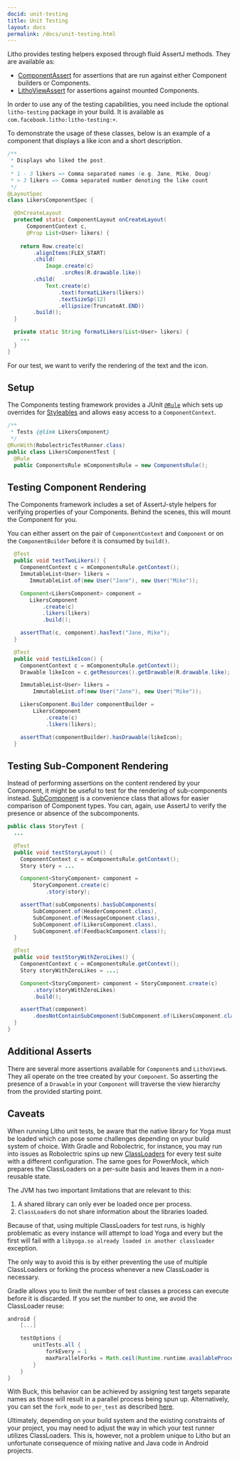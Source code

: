 ```yaml
---
docid: unit-testing
title: Unit Testing
layout: docs
permalink: /docs/unit-testing.html
---
```


Litho provides testing helpers exposed through fluid
AssertJ methods. They are available as:

- [ComponentAssert](/javadoc/com/facebook/litho/testing/assertj/ComponentAssert) for assertions that are run against either Component builders
  or Components.
- [LithoViewAssert](/javadoc/com/facebook/litho/testing/assertj/LithoViewAssert) for assertions against mounted Components.

In order to use any of the testing capabilities, you need include the optional
`litho-testing` package in your build. It is available as
`com.facebook.litho:litho-testing:+`.

To demonstrate the usage of these classes, below is an example of a component
that displays a like icon and a short description.

```java
/**
 * Displays who liked the post.
 *
 * 1 - 3 likers => Comma separated names (e.g. Jane, Mike, Doug)
 * > 3 likers => Comma separated number denoting the like count
 */
@LayoutSpec
class LikersComponentSpec {

  @OnCreateLayout
  protected static ComponentLayout onCreateLayout(
      ComponentContext c,
      @Prop List<User> likers) {
      
    return Row.create(c)
        .alignItems(FLEX_START)
        .child(
            Image.create(c)
                 .srcRes(R.drawable.like))
        .child(
            Text.create(c)
                .text(formatLikers(likers))
                .textSizeSp(12)
                .ellipsize(TruncateAt.END))
        .build();
  }

  private static String formatLikers(List<User> likers) {
    ...
  }
}
```

For our test, we want to verify the rendering of the text and the icon.

## Setup

The Components testing framework provides a JUnit
[`@Rule`](https://github.com/junit-team/junit4/wiki/Rules) which
sets up overrides for
[Styleables](https://developer.android.com/reference/android/R.styleable.html)
and allows easy access to a `ComponentContext`.

```java
/**
 * Tests {@link LikersComponent}
 */
@RunWith(RobolectricTestRunner.class)
public class LikersComponentTest {
  @Rule
  public ComponentsRule mComponentsRule = new ComponentsRule();
```

## Testing Component Rendering
The Components framework includes a set of AssertJ-style helpers for verifying
properties of your Components. Behind the scenes, this will mount the
Component for you.

You can either assert on the pair of `ComponentContext` and `Component`
or on the `ComponentBuilder` before it is consumed by `build()`.

```java
  @Test
  public void testTwoLikers() {
    ComponentContext c = mComponentsRule.getContext();
    ImmutableList<User> likers =
       ImmutableList.of(new User("Jane"), new User("Mike"));

    Component<LikersComponent> component =
       LikersComponent
           .create(c)
           .likers(likers)
           .build();

    assertThat(c, component).hasText("Jane, Mike");
  }

  @Test
  public void testLikeIcon() {
    ComponentContext c = mComponentsRule.getContext();
    Drawable likeIcon = c.getResources().getDrawable(R.drawable.like);

    ImmutableList<User> likers =
        ImmutableList.of(new User("Jane"), new User("Mike"));

    LikersComponent.Builder componentBuilder =
        LikersComponent
            .create(c)
            .likers(likers);

    assertThat(componentBuilder).hasDrawable(likeIcon);
  }
```


## Testing Sub-Component Rendering

Instead of performing assertions on the content rendered by your Component, it
might be useful to test for the rendering of sub-components instead.
[SubComponent](/javadoc/com/facebook/litho/testing/SubComponent) is a convenience class that allows for easier comparison of Component
types. You can, again, use AssertJ to verify the presence or absence of
the subcomponents.

```java
public class StoryTest {
  ...

  @Test
  public void testStoryLayout() {
    ComponentContext c = mComponentsRule.getContext();
    Story story = ...

    Component<StoryComponent> component =
        StoryComponent.create(c)
            .story(story);

    assertThat(subComponents).hasSubComponents(
        SubComponent.of(HeaderComponent.class),
        SubComponent.of(MessageComponent.class),
        SubComponent.of(LikersComponent.class),
        SubComponent.of(FeedbackComponent.class));
  }

  @Test
  public void testStoryWithZeroLikes() {
    ComponentContext c = mComponentsRule.getContext();
    Story storyWithZeroLikes = ...;

    Component<StoryComponent> component = StoryComponent.create(c)
        .story(storyWithZeroLikes)
        .build();

    assertThat(component)
        .doesNotContainSubComponent(SubComponent.of(LikersComponent.class));
  }
}
```

## Additional Asserts

There are several more assertions available for `Component`s and
`LithoView`s. They all operate on the tree created by your `Component`.
So asserting the presence of a `Drawable` in your `Component` will traverse
the view hierarchy from the provided starting point.

## Caveats

When running Litho unit tests, be aware that the native library for Yoga must be loaded
which can pose some challenges depending on your build system of choice. With Gradle and
Robolectric, for instance, you may run into issues as Robolectric spins up new
[ClassLoaders](https://docs.oracle.com/javase/7/docs/api/java/lang/ClassLoader.html)
for every test suite with a different configuration. The same goes for PowerMock, which
prepares the ClassLoaders on a per-suite basis and leaves them in a non-reusable state.

The JVM has two important limitations that are relevant to this: 

1. A shared library can only ever be loaded once per process.
2. `ClassLoader`s do not share information about the libraries loaded.

Because of that, using multiple ClassLoaders for test runs, is highly problematic
as every instance will attempt to load Yoga and every but the first will fail with
a `libyoga.so already loaded in another classloader` exception.

The only way to avoid this is by either preventing the use of multiple ClassLoaders
or forking the process whenever a new ClassLoader is necessary.

Gradle allows you to limit the number of test classes a process can execute before
it is discarded. If you set the number to one, we avoid the ClassLoader reuse:

```groovy
android {
    [...]

    testOptions {
        unitTests.all {
            forkEvery = 1
            maxParallelForks = Math.ceil(Runtime.runtime.availableProcessors() * 1.5)
        }
    }
}
```

With Buck, this behavior can be achieved by assigning test targets separate names
as those will result in a parallel process being spun up. Alternatively, you can
set the `fork_mode` to `per_test` as described
[here](https://buckbuild.com/rule/java_test.html#fork_mode).

Ultimately, depending on your build system and the existing constraints of your
project, you may need to adjust the way in which your test runner utilizes
ClassLoaders. This is, however, not a problem unique to Litho but an unfortunate
consequence of mixing native and Java code in Android projects.
